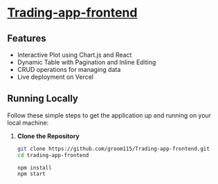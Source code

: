 # [Trading-app-frontend](https://trading-app-frontend-zofz.vercel.app/)

## Features

- Interactive Plot using Chart.js and React
- Dynamic Table with Pagination and Inline Editing
- CRUD operations for managing data
- Live deployment on Vercel

## Running Locally

Follow these simple steps to get the application up and running on your local machine:

1. **Clone the Repository**

   ```bash
   git clone https://github.com/groom115/Trading-app-frontend.git
   cd trading-app-frontend

   npm install
   npm start



